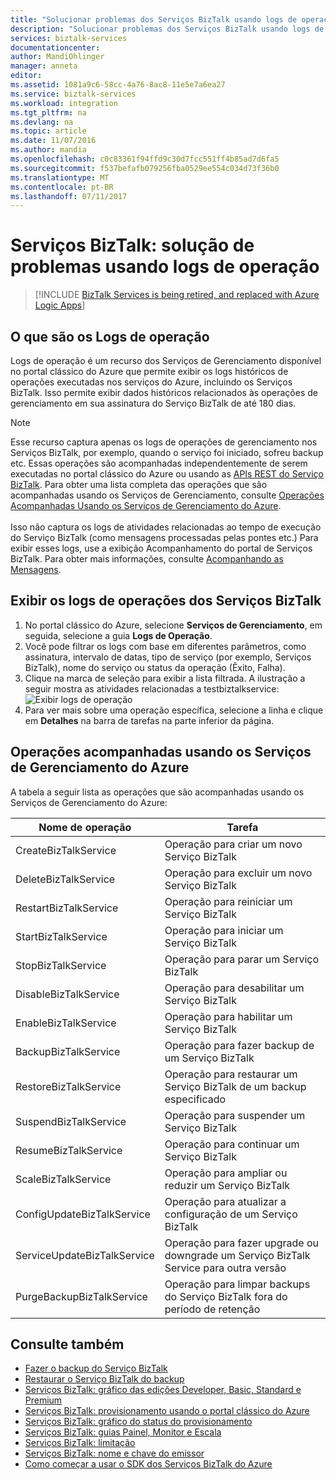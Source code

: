 ```yaml
---
title: "Solucionar problemas dos Serviços BizTalk usando logs de operação | Microsoft Docs"
description: "Solucionar problemas dos Serviços BizTalk usando logs de operação. MABS, WABS"
services: biztalk-services
documentationcenter: 
author: MandiOhlinger
manager: anneta
editor: 
ms.assetid: 1081a9c6-58cc-4a76-8ac8-11e5e7a6ea27
ms.service: biztalk-services
ms.workload: integration
ms.tgt_pltfrm: na
ms.devlang: na
ms.topic: article
ms.date: 11/07/2016
ms.author: mandia
ms.openlocfilehash: c0c83361f94ffd9c30d7fcc551ff4b85ad7d6fa5
ms.sourcegitcommit: f537befafb079256fba0529ee554c034d73f36b0
ms.translationtype: MT
ms.contentlocale: pt-BR
ms.lasthandoff: 07/11/2017
---
```

# <a name="biztalk-services-troubleshoot-using-operation-logs"></a>Serviços BizTalk: solução de problemas usando logs de operação

> [!INCLUDE [BizTalk Services is being retired, and replaced with Azure Logic Apps](../../includes/biztalk-services-retirement.md)]

## <a name="what-are-the-operation-logs"></a>O que são os Logs de operação
Logs de operação é um recurso dos Serviços de Gerenciamento disponível no portal clássico do Azure que permite exibir os logs históricos de operações executadas nos serviços do Azure, incluindo os Serviços BizTalk. Isso permite exibir dados históricos relacionados às operações de gerenciamento em sua assinatura do Serviço BizTalk de até 180 dias.

> [!NOTE]
> Esse recurso captura apenas os logs de operações de gerenciamento nos Serviços BizTalk, por exemplo, quando o serviço foi iniciado, sofreu backup etc. Essas operações são acompanhadas independentemente de serem executadas no portal clássico do Azure ou usando as [APIs REST do Serviço BizTalk](http://msdn.microsoft.com/library/azure/dn232347.aspx). Para obter uma lista completa das operações que são acompanhadas usando os Serviços de Gerenciamento, consulte [Operações Acompanhadas Usando os Serviços de Gerenciamento do Azure](#bizops).<br/><br/>
> Isso não captura os logs de atividades relacionadas ao tempo de execução do Serviço BizTalk (como mensagens processadas pelas pontes etc.) Para exibir esses logs, use a exibição Acompanhamento do portal de Serviços BizTalk. Para obter mais informações, consulte [Acompanhando as Mensagens](http://msdn.microsoft.com/library/azure/hh949805.aspx).
> 
> 

## <a name="view-biztalk-services-operation-logs"></a>Exibir os logs de operações dos Serviços BizTalk
1. No portal clássico do Azure, selecione **Serviços de Gerenciamento**, em seguida, selecione a guia **Logs de Operação**.
2. Você pode filtrar os logs com base em diferentes parâmetros, como assinatura, intervalo de datas, tipo de serviço (por exemplo, Serviços BizTalk), nome do serviço ou status da operação (Êxito, Falha).
3. Clique na marca de seleção para exibir a lista filtrada. A ilustração a seguir mostra as atividades relacionadas a testbiztalkservice: ![Exibir logs de operação][ViewLogs] 
4. Para ver mais sobre uma operação específica, selecione a linha e clique em **Detalhes** na barra de tarefas na parte inferior da página.

## <a name="bizops"></a>Operações acompanhadas usando os Serviços de Gerenciamento do Azure
A tabela a seguir lista as operações que são acompanhadas usando os Serviços de Gerenciamento do Azure:

| Nome de operação | Tarefa |
| --- | --- |
| CreateBizTalkService |Operação para criar um novo Serviço BizTalk |
| DeleteBizTalkService |Operação para excluir um novo Serviço BizTalk |
| RestartBizTalkService |Operação para reiniciar um Serviço BizTalk |
| StartBizTalkService |Operação para iniciar um Serviço BizTalk |
| StopBizTalkService |Operação para parar um Serviço BizTalk |
| DisableBizTalkService |Operação para desabilitar um Serviço BizTalk |
| EnableBizTalkService |Operação para habilitar um Serviço BizTalk |
| BackupBizTalkService |Operação para fazer backup de um Serviço BizTalk |
| RestoreBizTalkService |Operação para restaurar um Serviço BizTalk de um backup especificado |
| SuspendBizTalkService |Operação para suspender um Serviço BizTalk |
| ResumeBizTalkService |Operação para continuar um Serviço BizTalk |
| ScaleBizTalkService |Operação para ampliar ou reduzir um Serviço BizTalk |
| ConfigUpdateBizTalkService |Operação para atualizar a configuração de um Serviço BizTalk |
| ServiceUpdateBizTalkService |Operação para fazer upgrade ou downgrade um Serviço BizTalk Service para outra versão |
| PurgeBackupBizTalkService |Operação para limpar backups do Serviço BizTalk fora do período de retenção |

## <a name="see-also"></a>Consulte também
* [Fazer o backup do Serviço BizTalk](http://go.microsoft.com/fwlink/p/?LinkID=325584)
* [Restaurar o Serviço BizTalk do backup](http://go.microsoft.com/fwlink/p/?LinkID=325582)
* [Serviços BizTalk: gráfico das edições Developer, Basic, Standard e Premium](http://go.microsoft.com/fwlink/p/?LinkID=302279)
* [Serviços BizTalk: provisionamento usando o portal clássico do Azure](http://go.microsoft.com/fwlink/p/?LinkID=302280)
* [Serviços BizTalk: gráfico do status do provisionamento](http://go.microsoft.com/fwlink/p/?LinkID=329870)
* [Serviços BizTalk: guias Painel, Monitor e Escala](http://go.microsoft.com/fwlink/p/?LinkID=302281)
* [Serviços BizTalk: limitação](http://go.microsoft.com/fwlink/p/?LinkID=302282)
* [Serviços BizTalk: nome e chave do emissor](http://go.microsoft.com/fwlink/p/?LinkID=303941)
* [Como começar a usar o SDK dos Serviços BizTalk do Azure](http://go.microsoft.com/fwlink/p/?LinkID=302335)

[ViewLogs]: ./media/biztalk-troubleshoot-using-ops-logs/Operation-Logs.png

